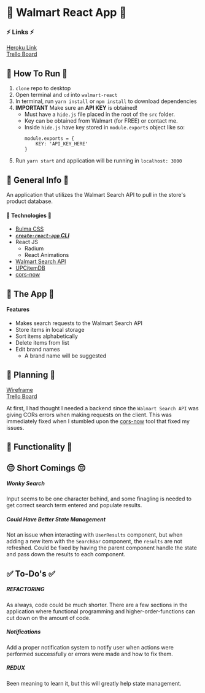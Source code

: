 # :department_store: Walmart React App :department_store:  


### :zap: Links :zap:  
[Heroku Link](https://walmart-react.herokuapp.com/)  
[Trello Board](https://trello.com/b/Nzh9mvgy/walmart-react)  

## :running: How To Run :running:  

1. `clone` repo to desktop  
2. Open terminal and `cd` into `walmart-react`  
3. In terminal, run `yarn install` or `npm install` to download dependencies  
4. **IMPORTANT** Make sure an **API KEY** is obtained!
    - Must have a `hide.js` file placed in the root of the `src` folder.  
    - Key can be obtained from Walmart (for FREE) or contact me.  
    - Inside `hide.js` have key stored in `module.exports` object like so:  
        ```
        module.exports = {
            KEY: 'API_KEY_HERE'
        }
        ```
5. Run `yarn start` and application will be running in `localhost: 3000`

## :book: General Info :book:  

An application that utilizes the Walmart Search API to pull in the store's product database.  

#### :floppy_disk: Technologies :floppy_disk:  

- [Bulma CSS](http://bulma.io/)  
- [***`create-react-app` CLI***](https://github.com/facebookincubator/create-react-app)
- React JS  
    - Radium  
    - React Animations  
- [Walmart Search API](https://developer.walmartlabs.com/docs/read/Search_API)  
- [UPCitemDB](http://www.upcitemdb.com/)  
- [cors-now](https://cors.now.sh/)  

## :key: The App :key:  

#### Features  
- Makes search requests to the Walmart Search API  
- Store items in local storage  
- Sort items alphabetically  
- Delete items from list  
- Edit brand names  
    - A brand name will be suggested  

## :pencil: Planning :pencil:  

[Wireframe](https://app.moqups.com/indieslap/ilZbWZIs43/view/page/a0d4dc3eb)  
[Trello Board](https://trello.com/b/Nzh9mvgy/walmart-react)  

At first, I had thought I needed a backend since the `Walmart Search API` was giving CORs errors when making requests on the client. This was immediately fixed when I stumbled upon the [cors-now](https://cors.now.sh/) tool that fixed my issues.

## :checkered_flag: Functionality :checkered_flag:  

## :pensive: Short Comings :pensive:  

##### Wonky Search  
Input seems to be one character behind, and some finagling is needed to get correct search term entered and populate results.  

##### Could Have Better State Management  
Not an issue when interacting with `UserResults` component, but when adding a new item with the `SearchBar` component, the `results` are not refreshed. Could be fixed by having the parent component handle the state and pass down the results to each component.  

## :white_check_mark: To-Do's :white_check_mark:  

##### **REFACTORING**  
As always, code could be much shorter. There are a few sections in the application where functional programming and higher-order-functions can cut down on the amount of code.  

##### **Notifications**  
Add a proper notification system to notify user when actions were performed successfully or errors were made and how to fix them.  

##### **REDUX**  
Been meaning to learn it, but this will greatly help state management.  

